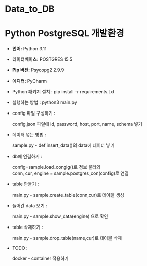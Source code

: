 # Data_to_DB
# Python PostgreSQL 개발환경

- **언어:** Python 3.11
- **데이터베이스:** POSTGRES 15.5
- **Pip 버전:** Psycopg2 2.9.9
- **에디터:** PyCharm


- Python 패키지 설치 :
  pip install -r requirements.txt

  
- 실행하는 방법 :
  python3 main.py


- config 파일 구성하기 :

   config.json 파일에 id, password, host, port, name, schema 넣기


- 데이터 넣는 방법 : 

    sample.py - def insert_data()의 data에 데이터 넣기


- db에 연결하기 :

   config=sample.load_congig()로 정보 불러와  
conn, cur, engine = sample.postgres_con(config)로 연결

  
- table 만들기 :

   main.py - sample.create_table(conn,cur)로 테이블 생성


- 들어간 data 보기 :

   main.py - sample.show_data(engine) 으로 확인


- table 삭제하기 :

  main.py - sample.drop_table(name,cur)로 테이블 삭제


- TODO :

  docker - container 적용하기
